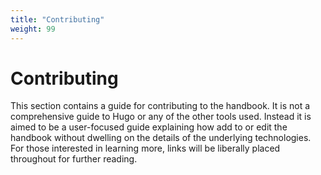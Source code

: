 ```yaml
---
title: "Contributing"
weight: 99
---
```


# Contributing

This section contains a guide for contributing to the handbook.
It is not a comprehensive guide to Hugo or any of the other tools used.
Instead it is aimed to be a user-focused guide explaining how add to or edit the handbook without dwelling on the details of the underlying technologies.
For those interested in learning more, links will be liberally placed throughout for further reading.
